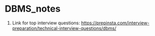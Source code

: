 # DBMS_notes
1. Link for top interview questions:
https://prepinsta.com/interview-preparation/technical-interview-questions/dbms/
